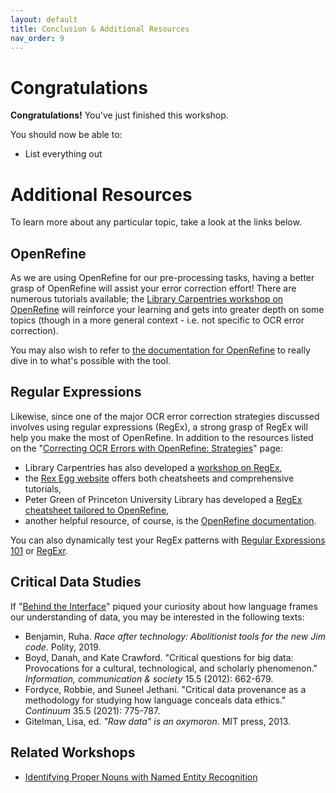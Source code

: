 ```yaml
---
layout: default
title: Conclusion & Additional Resources
nav_order: 9
---
```


# Congratulations

<!-- Edit this line to mention your workshop name -->
**Congratulations!** You've just finished this workshop.

You should now be able to:
* List everything out


# Additional Resources
To learn more about any particular topic, take a look at the links below.

## OpenRefine

As we are using OpenRefine for our pre-processing tasks, having a better grasp of OpenRefine will assist your error correction effort! There are numerous tutorials available; the [Library Carpentries workshop on OpenRefine](https://librarycarpentry.org/lc-open-refine/) will reinforce your learning and gets into greater depth on some topics (though in a more general context - i.e. not specific to OCR error correction). 

You may also wish to refer to [the documentation for OpenRefine](https://docs.openrefine.org/) to really dive in to what's possible with the tool.


## Regular Expressions

Likewise, since one of the major OCR error correction strategies discussed involves using regular expressions (RegEx), a strong grasp of RegEx will help you make the most of OpenRefine. In addition to the resources listed on the "[Correcting OCR Errors with OpenRefine: Strategies](lessons/2b-or-strat#step3)" page: 

* Library Carpentries has also developed a [workshop on RegEx](https://librarycarpentry.org/lc-data-intro/),
* the [Rex Egg website](https://www.rexegg.com/regex-quickstart.html) offers both cheatsheets and comprehensive tutorials,
* Peter Green of Princeton University Library has developed a [RegEx cheatsheet tailored to OpenRefine](https://gist.github.com/pmgreen/6e133c5dcde65762d29c),
* another helpful resource, of course, is the [OpenRefine documentation](https://docs.openrefine.org/manual/expressions#regular-expressions).

You can also dynamically test your RegEx patterns with [Regular Expressions 101](https://regex101.com/) or [RegExr](https://regexr.com/).


## Critical Data Studies

If "[Behind the Interface](lessons/6-behind.html)" piqued your curiosity about how language frames our understanding of data, you may be interested in the following texts:

* Benjamin, Ruha. *Race after technology: Abolitionist tools for the new Jim code*. Polity, 2019. 
* Boyd, Danah, and Kate Crawford. "Critical questions for big data: Provocations for a cultural, technological, and scholarly phenomenon." *Information, communication & society* 15.5 (2012): 662-679.
* Fordyce, Robbie, and Suneel Jethani. "Critical data provenance as a methodology for studying how language conceals data ethics." *Continuum* 35.5 (2021): 775-787.
* Gitelman, Lisa, ed. *"Raw data" is an oxymoron*. MIT press, 2013.

## Related Workshops
* [Identifying Proper Nouns with Named Entity Recognition](https://scds.github.io/text-analysis-2/)
<!-- * [Exploring Themes with Topic Modeling](https://scds.github.io/text-analysis-3/)  -->
